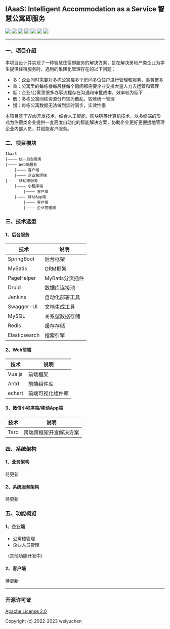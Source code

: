 ## IAaaS: Intelligent Accommodation as a Service 智慧公寓即服务

![](https://img.shields.io/badge/language-Java-orange.svg)
![](https://img.shields.io/badge/backend_frame-Spring_Boot-6db33f.svg)
![](https://img.shields.io/badge/ORM-MyBatis-red.svg)
![](https://img.shields.io/badge/frontend_frame-Vue_3.0-4fc08d.svg)
![](https://img.shields.io/badge/components-Ant_Design-348dfe.svg)
![](https://img.shields.io/badge/deploy-Docker-blue.svg)
![](https://img.shields.io/badge/license-Apache_2.0-green.svg)

----

### 一、项目介绍

本项目设计并实现了一种智慧住宿即服务的解决方案，旨在解决房地产类企业为学生提供住宿服务时，遇到的集团化管理存在的以下问题：

* 多：企业同时需要对多栋公寓楼多个房间多位住户进行管理和服务，事务繁多
* 重：公寓里的每栋楼每层楼每个房间都需要企业安排大量人力去运营和管理
* 低：企业/公寓里很多办事流程存在沟通和审批成本，效率较为低下
* 散：多栋公寓间栋资源分布较为散乱，较难统一管理
* 慢：每栋公寓数据无法做到实时同步，实效性慢

本项目基于Web开发技术，结合人工智能、区块链等计算机技术，以多终端的形式为住宿类企业提供一套高度自动化的智能解决方案，协助企业更好更便捷地管理企业内部人员，并赋能客户服务。

### 二、项目模块

```text
IAaaS
|———— 统一后台服务
|———— Web端服务
    |———— 客户端
    |———— 企业管理端
|———— 移动端服务
    |———— 小程序端
        |———— 客户端
    |———— 移动App端
        |———— 客户端
        |———— 企业管理端
```

### 三、技术选型

#### 1、后台服务

| 技术            | 说明          |
|---------------|-------------|
| SpringBoot    | 后台框架        |
| MyBatis       | ORM框架       |
| PageHelper    | MyBatis分页插件 |
| Druid         | 数据库连接池      |
| Jenkins       | 自动化部署工具     |
| Swagger-UI    | 文档生成工具      |
| MySQL         | 关系型数据存储     |
| Redis         | 缓存存储        |
| Elasticsearch | 搜索引擎        |

#### 2、Web前端

| 技术     | 说明       |
|--------|----------|
| Vue.js | 前端框架     |
| Antd   | 前端组件库    |
| echart | 前端可视化组件库 |

#### 3、微信小程序端/移动App端

| 技术   | 说明          |
|------|-------------|
| Taro | 跨端跨框架开发解决方案 |

### 四、系统架构
#### 1、业务架构
待更新
#### 2、系统服务架构
待更新

### 五、功能概览
#### 1、企业端
* 公寓楼管理
* 企业人员管理

（其他功能开发中）

#### 2、客户端
待更新

---

### 开源许可证
[Apache License 2.0](https://github.com/weiyuchens/IAaaS/blob/master/LICENSE)

Copyright (c) 2022-2023 weiyuchen